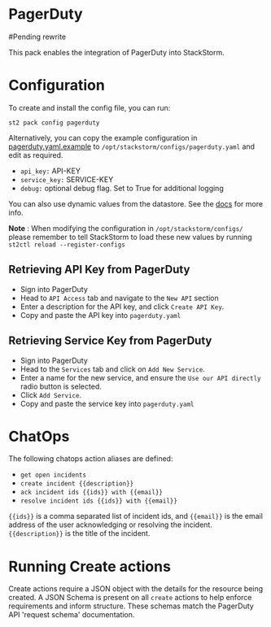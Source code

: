 # PagerDuty

#Pending rewrite

This pack enables the integration of PagerDuty into StackStorm. 

# Configuration

To create and install the config file, you can run:

`st2 pack config pagerduty`

Alternatively, you can copy the example configuration in
[pagerduty.yaml.example](./pagerduty.yaml.example)
to `/opt/stackstorm/configs/pagerduty.yaml` and edit as required.

* `api_key:` API-KEY
* `service_key:` SERVICE-KEY
* `debug:` optional debug flag. Set to True for additional logging

You can also use dynamic values from the datastore. See the
[docs](https://docs.stackstorm.com/reference/pack_configs.html) for more info.

**Note** : When modifying the configuration in `/opt/stackstorm/configs/` please
           remember to tell StackStorm to load these new values by running
           `st2ctl reload --register-configs`

## Retrieving API Key from PagerDuty

* Sign into PagerDuty
* Head to `API Access` tab and navigate to the `New API` section
* Enter a description for the API key, and click `Create API Key`.
* Copy and paste the API key into `pagerduty.yaml`

## Retrieving Service Key from PagerDuty

* Sign into PagerDuty
* Head to the `Services` tab and click on `Add New Service`.
* Enter a name for the new service, and ensure the `Use our API directly` radio button is selected.
* Click `Add Service`.
* Copy and paste the service key into `pagerduty.yaml`

# ChatOps

The following chatops action aliases are defined:

* `get open incidents`
* `create incident {{description}}`
* `ack incident ids {{ids}} with {{email}}`
* `resolve incident ids {{ids}} with {{email}}`

`{{ids}}` is a comma separated list of incident ids, and `{{email}}` is the email address of the
user acknowledging or resolving the incident. `{{description}}` is the title of the incident.

# Running Create actions

Create actions require a JSON object with the details for the resource being created. 
A JSON Schema is present on all `create` actions to help enforce requirements and inform structure.
These schemas match the PagerDuty API 'request schema' documentation.